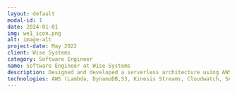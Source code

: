 ```yaml
---
layout: default
modal-id: 1
date: 2024-01-01
img: we1_icon.png
alt: image-alt
project-date: May 2022
client: Wise Systems
category: Software Engineer
name: Software Engineer at Wise Systems
description: Designed and developed a serverless architecture using AWS services including Lambda, DynamoDB, and S3 to track the performance of a new auto-arrive feature. Then processed the JSON data by comparing the manual and and the new automated status updates. Developed a Python script to compare these performances and help identify issues such as having overlapping points of arrival for different customers and proposed algorithmic parameters that can be tuned to address these issues. Worked with both the frontend and backend team to resolve bugs and program new client requirements and improvements. 
technologies: AWS (Lambda, DynamoDB,S3, Kinesis Streams, Cloudwatch, SAM), Node.js, TypeScript, Python, Gitlab, HTML
---
```

